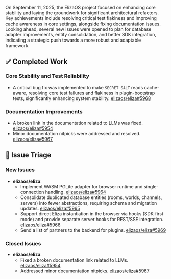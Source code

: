 On September 11, 2025, the ElizaOS project focused on enhancing core stability and laying the groundwork for significant architectural refactors. Key achievements include resolving critical test flakiness and improving cache awareness in core settings, alongside fixing documentation issues. Looking ahead, several new issues were opened to plan for database adapter improvements, entity consolidation, and better SDK integration, indicating a strategic push towards a more robust and adaptable framework.

## ✅ Completed Work
### Core Stability and Test Reliability
- A critical bug fix was implemented to make `SECRET_SALT` reads cache-aware, resolving core test failures and flakiness in plugin-bootstrap tests, significantly enhancing system stability. [elizaos/eliza#5968](https://github.com/elizaos/eliza/pull/5968)

### Documentation Improvements
- A broken link in the documentation related to LLMs was fixed. [elizaos/eliza#5954](https://github.com/elizaos/eliza/issues/5954)
- Minor documentation nitpicks were addressed and resolved. [elizaos/eliza#5967](https://github.com/elizaos/eliza/issues/5967)

## 🐞 Issue Triage
### New Issues
- **elizaos/eliza**:
    - Implement WASM PGLite adapter for browser runtime and single-connection handling. [elizaos/eliza#5964](https://github.com/elizaos/eliza/issues/5964)
    - Consolidate duplicated database entities (rooms, worlds, channels, servers) into fewer abstractions, requiring schema and migration updates. [elizaos/eliza#5965](https://github.com/elizaos/eliza/issues/5965)
    - Support direct Eliza instantiation in the browser via hooks (SDK-first mode) and provide separate server hooks for REST/SSE integration. [elizaos/eliza#5966](https://github.com/elizaos/eliza/issues/5966)
    - Send a list of partners to the backend for plugins. [elizaos/eliza#5969](https://github.com/elizaos/eliza/issues/5969)

### Closed Issues
- **elizaos/eliza**:
    - Fixed a broken documentation link related to LLMs. [elizaos/eliza#5954](https://github.com/elizaos/eliza/issues/5954)
    - Addressed minor documentation nitpicks. [elizaos/eliza#5967](https://github.com/elizaos/eliza/issues/5967)